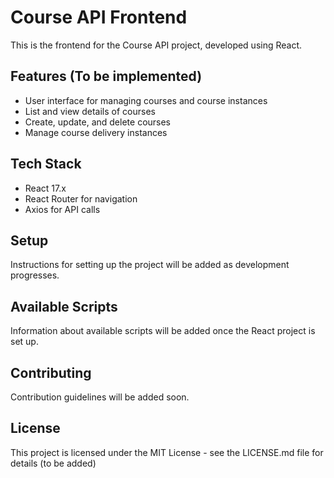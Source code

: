 # Course API Frontend

This is the frontend for the Course API project, developed using React.

## Features (To be implemented)

- User interface for managing courses and course instances
- List and view details of courses
- Create, update, and delete courses
- Manage course delivery instances

## Tech Stack

- React 17.x
- React Router for navigation
- Axios for API calls

## Setup

Instructions for setting up the project will be added as development progresses.

## Available Scripts

Information about available scripts will be added once the React project is set up.

## Contributing

Contribution guidelines will be added soon.

## License

This project is licensed under the MIT License - see the LICENSE.md file for details (to be added)
